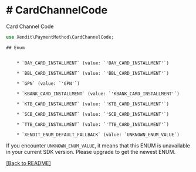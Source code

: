 # # CardChannelCode
Card Channel Code

```php
use Xendit\PaymentMethod\CardChannelCode;
```


    ## Enum

    
        * `BAY_CARD_INSTALLMENT` (value: `'BAY_CARD_INSTALLMENT'`)
    
        * `BBL_CARD_INSTALLMENT` (value: `'BBL_CARD_INSTALLMENT'`)
    
        * `GPN` (value: `'GPN'`)
    
        * `KBANK_CARD_INSTALLMENT` (value: `'KBANK_CARD_INSTALLMENT'`)
    
        * `KTB_CARD_INSTALLMENT` (value: `'KTB_CARD_INSTALLMENT'`)
    
        * `SCB_CARD_INSTALLMENT` (value: `'SCB_CARD_INSTALLMENT'`)
    
        * `TTB_CARD_INSTALLMENT` (value: `'TTB_CARD_INSTALLMENT'`)
    
        * `XENDIT_ENUM_DEFAULT_FALLBACK` (value: `UNKNOWN_ENUM_VALUE`)

If you encounter `UNKNOWN_ENUM_VALUE`, it means that this ENUM is unavailable in your current SDK version. Please upgrade to get the newest ENUM.

[[Back to README]](../../README.md)

